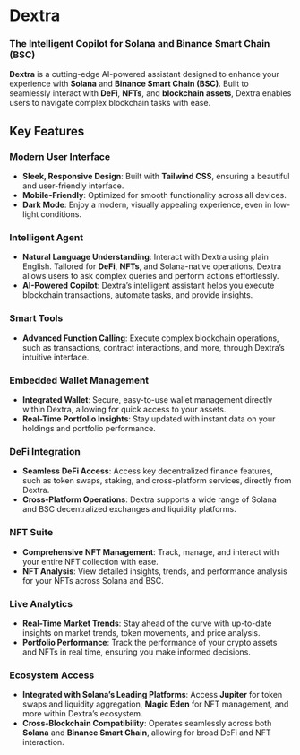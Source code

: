 # **Dextra**  
### The Intelligent Copilot for Solana and Binance Smart Chain (BSC)

**Dextra** is a cutting-edge AI-powered assistant designed to enhance your experience with **Solana** and **Binance Smart Chain (BSC)**. Built to seamlessly interact with **DeFi**, **NFTs**, and **blockchain assets**, Dextra enables users to navigate complex blockchain tasks with ease.

## **Key Features**

### **Modern User Interface**
- **Sleek, Responsive Design**: Built with **Tailwind CSS**, ensuring a beautiful and user-friendly interface.
- **Mobile-Friendly**: Optimized for smooth functionality across all devices.
- **Dark Mode**: Enjoy a modern, visually appealing experience, even in low-light conditions.

### **Intelligent Agent**
- **Natural Language Understanding**: Interact with Dextra using plain English. Tailored for **DeFi**, **NFTs**, and Solana-native operations, Dextra allows users to ask complex queries and perform actions effortlessly.
- **AI-Powered Copilot**: Dextra’s intelligent assistant helps you execute blockchain transactions, automate tasks, and provide insights.

### **Smart Tools**
- **Advanced Function Calling**: Execute complex blockchain operations, such as transactions, contract interactions, and more, through Dextra’s intuitive interface.

### **Embedded Wallet Management**
- **Integrated Wallet**: Secure, easy-to-use wallet management directly within Dextra, allowing for quick access to your assets.
- **Real-Time Portfolio Insights**: Stay updated with instant data on your holdings and portfolio performance.

### **DeFi Integration**
- **Seamless DeFi Access**: Access key decentralized finance features, such as token swaps, staking, and cross-platform services, directly from Dextra.
- **Cross-Platform Operations**: Dextra supports a wide range of Solana and BSC decentralized exchanges and liquidity platforms.

### **NFT Suite**
- **Comprehensive NFT Management**: Track, manage, and interact with your entire NFT collection with ease.
- **NFT Analysis**: View detailed insights, trends, and performance analysis for your NFTs across Solana and BSC.

### **Live Analytics**
- **Real-Time Market Trends**: Stay ahead of the curve with up-to-date insights on market trends, token movements, and price analysis.
- **Portfolio Performance**: Track the performance of your crypto assets and NFTs in real time, ensuring you make informed decisions.

### **Ecosystem Access**
- **Integrated with Solana’s Leading Platforms**: Access **Jupiter** for token swaps and liquidity aggregation, **Magic Eden** for NFT management, and more within Dextra’s ecosystem.
- **Cross-Blockchain Compatibility**: Operates seamlessly across both **Solana** and **Binance Smart Chain**, allowing for broad DeFi and NFT interaction.
